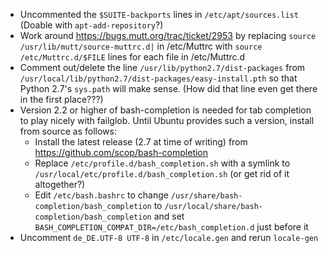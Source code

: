 - Uncommented the `$SUITE-backports` lines in `/etc/apt/sources.list` (Doable
  with `apt-add-repository`?)
- Work around <https://bugs.mutt.org/trac/ticket/2953> by replacing `source
  /usr/lib/mutt/source-muttrc.d|` in /etc/Muttrc with `source
  /etc/Muttrc.d/$FILE` lines for each file in /etc/Muttrc.d
- Comment out/delete the line `/usr/lib/python2.7/dist-packages` from
  `/usr/local/lib/python2.7/dist-packages/easy-install.pth` so that Python
  2.7's `sys.path` will make sense.  (How did that line even get there in the
  first place???)
- Version 2.2 or higher of bash-completion is needed for tab completion to play
  nicely with failglob.  Until Ubuntu provides such a version, install from
  source as follows:
    - Install the latest release (2.7 at time of writing) from
      <https://github.com/scop/bash-completion>
    - Replace `/etc/profile.d/bash_completion.sh` with a symlink to
      `/usr/local/etc/profile.d/bash_completion.sh` (or get rid of it
      altogether?)
    - Edit `/etc/bash.bashrc` to change
      `/usr/share/bash-completion/bash_completion` to
      `/usr/local/share/bash-completion/bash_completion` and set
      `BASH_COMPLETION_COMPAT_DIR=/etc/bash_completion.d` just before it
- Uncomment `de_DE.UTF-8 UTF-8` in `/etc/locale.gen` and rerun `locale-gen`
